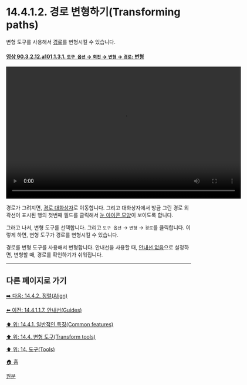 # 14.4.1.2. 경로 변형하기(Transforming paths)
변형 도구를 사용해서 [경로](./14-05-02-00-paths.md)를 변형시킬 수 있습니다.

<a id="90-03-02-12-a101-01-03-01"></a>

#### [영상 90.3.2.12.a101.1.3.1. `도구 옵션` → `회전` → `변형` → `경로`: 변형](./90-03-02-12-rotate.md#90-03-02-12-a101-01-03-01)
<video controls="controls" width="640" height="360" src="https://github.com/wonder13662/gimp/assets/15767104/d40181d5-217b-4c74-a848-7c9ac62b1de2"></video>

경로가 그려지면, [경로 대화상자](./15-02-03-00-paths-dialog.md)로 이동합니다. 그리고 대화상자에서 방금 그린 경로 외곽선이 표시된 행의 첫번째 필드를 클릭해서 [눈 아이콘 모양](./04-02-04-the-active-drawable-is-not-visible.md)이 보이도록 합니다.

그러고 나서, 변형 도구를 선택합니다. 그리고 `도구 옵션` → `변형` → `경로`를 클릭합니다. 이렇게 하면, 변형 도구가 경로를 변형시킬 수 있습니다.

경로를 변형 도구를 사용해서 변형합니다. 안내선을 사용할 때, [안내선 없음](./14-04-01-01-07-guides.md#14-04-01-01-07-s1)으로 설정하면, 변형할 때, 경로를 확인하기가 쉬워집니다.

***

## 다른 페이지로 가기

[➡️ 다음: 14.4.2. 정렬(Align)](./14-04-02-00-align.md)

[⬅️ 이전: 14.4.1.1.7. 안내선(Guides)](./14-04-01-01-07-guides.md)

[⬆️ 위: 14.4.1. 일반적인 특징(Common features)](./14-04-01-00-common-features.md)

[⬆️ 위: 14.4. 변형 도구(Transform tools)](./14-04-00-transform-tools.md)

[⬆️ 위: 14. 도구(Tools)](./14-00-tools.md)

[🏠 홈](./00-home.md)

[원문](https://docs.gimp.org/2.10/ko/gimp-tools-transform.html#transform-path)